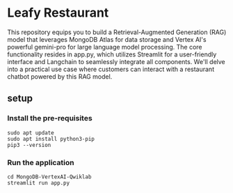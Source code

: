# Leafy Restaurant

This repository equips you to build a Retrieval-Augmented Generation (RAG) model that leverages MongoDB Atlas for data storage and Vertex AI's powerful gemini-pro for large language model processing. The core functionality resides in app.py, which utilizes Streamlit for a user-friendly interface and Langchain to seamlessly integrate all components. We'll delve into a practical use case where customers can interact with a restaurant chatbot powered by this RAG model.

## setup

### Install the pre-requisites
```
sudo apt update
sudo apt install python3-pip
pip3 --version
```
### Run the application
```
cd MongoDB-VertexAI-Qwiklab
streamlit run app.py
```

